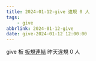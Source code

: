 ```yaml
---
title: 2024-01-12-give 違規 0 人
tags:
    - give
abbrlink: 2024-01-12-give
date: give-2024-01-12 12:00:00
---
```

give 板 [板規連結](https://www.ptt.cc/bbs/give/M.1612495900.A.C32.html)
昨天違規 0 人
